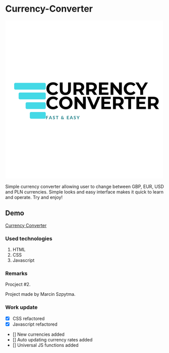 # Currency-Converter

![Currency converter](./images/currency-converter.png)

Simple currency converter allowing user to change between GBP, EUR, USD and PLN currencies. Simple looks and easy interface makes it quick to learn and operate. Try and enjoy!

## Demo

[Currency Converter](https://szpytmus.github.io/currency-converter/)

### Used technologies

1. HTML
2. CSS
3. Javascript


### Remarks

Procject #2. <br>

Project made by Marcin Szpytma.

### Work update

- [x]   CSS refactored
- [x]   Javascript refactored
- []    New currencies added
- []    Auto updating currency rates added
- []    Universal JS functions added



